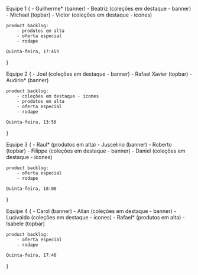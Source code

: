 Equipe 1 {
    - Guilherme* (banner)
    - Beatriz (coleções em destaque - banner)
    - Michael (topbar)
    - Victor (coleções em destaque - icones)

    product backlog: 
        - produtos em alta
        - oferta especial
        - rodape

    Quinta-feira, 17:45h
}

Equipe 2 {
    - Joel (coleções em destaque - banner)
    - Rafael Xavier (topbar)
    - Audirio* (banner)

    product backlog: 
        - coleções em destaque - icones
        - produtos em alta
        - oferta especial
        - rodape

    Quinta-feira, 13:50
}

Equipe 3 {
    - Raul* (produtos em alta)
    - Juscelino (banner)
    - Roberto (topbar)
    - Filippe (coleções em destaque - banner)
    - Daniel (coleções em destaque - icones)

    product backlog: 
        - oferta especial
        - rodape

    Quinta-feira, 18:00
}

Equipe 4 {
    - Carol (banner)
    - Allan (coleções em destaque - banner)
    - Lucivaldo (coleções em destaque - icones)
    - Rafael* (produtos em alta)
    - Isabele (topbar)

    product backlog: 
        - oferta especial
        - rodape

    Quinta-feira, 17:40
}
